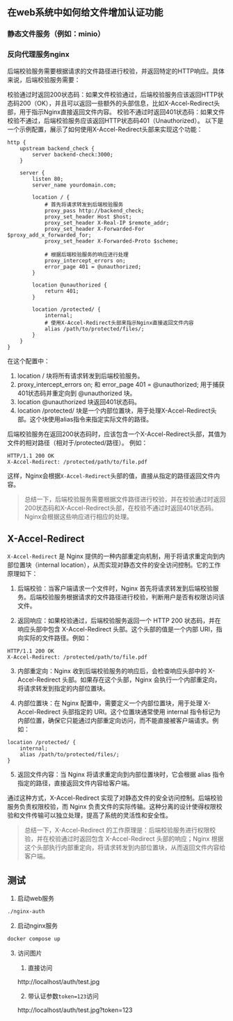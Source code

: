 ## 在web系统中如何给文件增加认证功能

### 静态文件服务（例如：minio）

### 反向代理服务nginx

后端校验服务需要根据请求的文件路径进行校验，并返回特定的HTTP响应。具体来说，后端校验服务需要：

校验通过时返回200状态码：如果文件校验通过，后端校验服务应该返回HTTP状态码200（OK），并且可以返回一些额外的头部信息，比如X-Accel-Redirect头部，用于指示Nginx直接返回文件内容。
校验不通过时返回401状态码：如果文件校验不通过，后端校验服务应该返回HTTP状态码401（Unauthorized）。
以下是一个示例配置，展示了如何使用X-Accel-Redirect头部来实现这个功能：

```nginx
http {
    upstream backend_check {
        server backend-check:3000;
    }

    server {
        listen 80;
        server_name yourdomain.com;

        location / {
            # 首先将请求转发到后端校验服务
            proxy_pass http://backend_check;
            proxy_set_header Host $host;
            proxy_set_header X-Real-IP $remote_addr;
            proxy_set_header X-Forwarded-For $proxy_add_x_forwarded_for;
            proxy_set_header X-Forwarded-Proto $scheme;

            # 根据后端校验服务的响应进行处理
            proxy_intercept_errors on;
            error_page 401 = @unauthorized;
        }

        location @unauthorized {
            return 401;
        }

        location /protected/ {
            internal;
            # 使用X-Accel-Redirect头部来指示Nginx直接返回文件内容
            alias /path/to/protected/files/;
        }
    }
}
```

在这个配置中：

1. location / 块将所有请求转发到后端校验服务。
2. proxy_intercept_errors on; 和 error_page 401 = @unauthorized; 用于捕获401状态码并重定向到 @unauthorized 块。
3. location @unauthorized 块返回401状态码。
4. location /protected/ 块是一个内部位置块，用于处理X-Accel-Redirect头部。这个块使用alias指令来指定实际文件的路径。


后端校验服务在返回200状态码时，应该包含一个X-Accel-Redirect头部，其值为文件的相对路径（相对于/protected/路径）。 例如：

```http
HTTP/1.1 200 OK
X-Accel-Redirect: /protected/path/to/file.pdf
```

这样，Nginx会根据`X-Accel-Redirect`头部的值，直接从指定的路径返回文件内容。

> 总结一下，后端校验服务需要根据文件路径进行校验，并在校验通过时返回200状态码和X-Accel-Redirect头部，在校验不通过时返回401状态码。Nginx会根据这些响应进行相应的处理。



## X-Accel-Redirect

`X-Accel-Redirect` 是 Nginx 提供的一种内部重定向机制，用于将请求重定向到内部位置块（internal location），从而实现对静态文件的安全访问控制。它的工作原理如下：

1. 后端校验：当客户端请求一个文件时，Nginx 首先将请求转发到后端校验服务。后端校验服务根据请求的文件路径进行校验，判断用户是否有权限访问该文件。

2. 返回响应：如果校验通过，后端校验服务返回一个 HTTP 200 状态码，并在响应头部中包含 X-Accel-Redirect 头部。这个头部的值是一个内部 URI，指向实际的文件路径。例如：
```http
HTTP/1.1 200 OK
X-Accel-Redirect: /protected/path/to/file.pdf
```

3. 内部重定向：Nginx 收到后端校验服务的响应后，会检查响应头部中的 X-Accel-Redirect 头部。如果存在这个头部，Nginx 会执行一个内部重定向，将请求转发到指定的内部位置块。

4. 内部位置块：在 Nginx 配置中，需要定义一个内部位置块，用于处理 X-Accel-Redirect 头部指定的 URI。这个位置块通常使用 internal 指令标记为内部位置，确保它只能通过内部重定向访问，而不能直接被客户端请求。例如：
```nginx
location /protected/ {
    internal;
    alias /path/to/protected/files/;
}
```

5. 返回文件内容：当 Nginx 将请求重定向到内部位置块时，它会根据 alias 指令指定的路径，直接返回文件内容给客户端。


通过这种方式，X-Accel-Redirect 实现了对静态文件的安全访问控制。后端校验服务负责权限校验，而 Nginx 负责文件的实际传输。这种分离的设计使得权限校验和文件传输可以独立处理，提高了系统的灵活性和安全性。

> 总结一下，X-Accel-Redirect 的工作原理是：后端校验服务进行权限校验，并在校验通过时返回包含 X-Accel-Redirect 头部的响应；Nginx 根据这个头部执行内部重定向，将请求转发到内部位置块，从而返回文件内容给客户端。


## 测试

1. 启动web服务
```bash
./nginx-auth
```

2. 启动nginx服务
```bash
docker compose up
```

3. 访问图片
    1. 直接访问

    http://localhost/auth/test.jpg

    2. 带认证参数`token=123`访问

    http://localhost/auth/test.jpg?token=123



